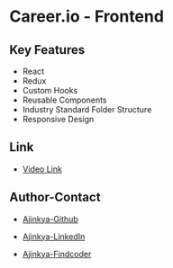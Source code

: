 # Career.io - Frontend

## Key Features

- React
- Redux
- Custom Hooks
- Reusable Components
- Industry Standard Folder Structure
- Responsive Design

## Link

- [Video Link](https://drive.google.com/file/d/1jbral3H9n-dTiWIjGK9b0nOQ4_mHgFzd/view?usp=drive_link)

## Author-Contact

- [Ajinkya-Github](https://github.com/AjinkyaVeer007)

- [Ajinkya-LinkedIn](https://www.linkedin.com/in/ajinkya-veer-0ba100238/)

- [Ajinkya-Findcoder](https://www.findcoder.io/u/ajinkya_veer)
